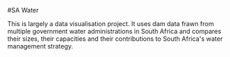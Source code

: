 #SA Water

This is largely a data visualisation project. It uses dam data frawn from multiple government water administrations in South Africa and compares their sizes, their capacities and their contributions to South Africa's water management strategy. 
